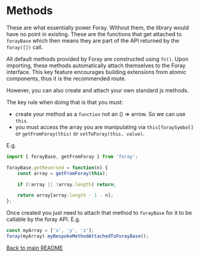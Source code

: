 # Methods

These are what essentially power Foray. Without them, the library would have no point in existing. These are the functions that get attached to `forayBase` which then means they are part of the API returned by the `foray([])` call.

All default methods provided by Foray are constructed using `fn()`. Upon importing, these methods automatically attach themselves to the Foray interface. This key feature encourages building extensions from atomic components, thus it is the recommended route.

However, you can also create and attach your own standard js methods.

The key rule when doing that is that you must:

- create your method as a `function` not an () => arrow. So we can use `this`.
- you must access the array you are manipulating via `this[foraySymbol]` or `getFromForay(this)` or `setToForay(this, value)`.

E.g.

```javascript
import { forayBase, getFromForay } from 'foray';

forayBase.getReversed = function(n) {
    const array = getFromForay(this);

    if (!array || !array.length) return;

    return array[array.length - 1 - n];
};
```

Once created you just need to attach that method to `forayBase` for it to be callable by the foray API. E.g.

```javascript
const myArray = ['x', 'y', 'z'];
foray(myArray).myBespokeMethodAttachedToForayBase();
```

[Back to main README](./readme.md)

